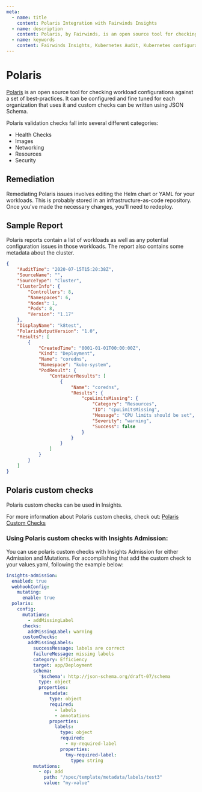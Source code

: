 ```yaml
---
meta:
  - name: title
    content: Polaris Integration with Fairwinds Insights
  - name: description
    content: Polaris, by Fairwinds, is an open source tool for checking workload configurations against a set of best-practices. Fairwinds Insights integrates Polaris.
  - name: keywords
    content: Fairwinds Insights, Kubernetes Audit, Kubernetes configuration validation, Polaris, open source
---
```

# Polaris
[Polaris](https://github.com/FairwindsOps/polaris) is an open source tool for
checking workload configurations against a set of best-practices. It can
be configured and fine tuned for each organization that uses it and custom
checks can be written using JSON Schema.

Polaris validation checks fall into several different categories:

* Health Checks
* Images
* Networking
* Resources
* Security

## Remediation
Remediating Polaris issues involves editing the Helm chart or YAML for your workloads. This is probably
stored in an infrastructure-as-code repository. Once you've made the necessary changes, you'll need
to redeploy.

## Sample Report 
Polaris reports contain a list of workloads as well as any potential configuration issues in those workloads.
The report also contains some metadata about the cluster.
```json
{
    "AuditTime": "2020-07-15T15:20:38Z",
    "SourceName": "",
    "SourceType": "Cluster",
    "ClusterInfo": {
        "Controllers": 8,
        "Namespaces": 6,
        "Nodes": 1,
        "Pods": 8,
        "Version": "1.17"
    },
    "DisplayName": "k8test",
    "PolarisOutputVersion": "1.0",
    "Results": [
        {
            "CreatedTime": "0001-01-01T00:00:00Z",
            "Kind": "Deployment",
            "Name": "coredns",
            "Namespace": "kube-system",
            "PodResult": {
                "ContainerResults": [
                    {
                        "Name": "coredns",
                        "Results": {
                            "cpuLimitsMissing": {
                                "Category": "Resources",
                                "ID": "cpuLimitsMissing",
                                "Message": "CPU limits should be set",
                                "Severity": "warning",
                                "Success": false
                            }
                        }
                    }
                ]
            }
        }
    ]
}
```

## Polaris custom checks
Polaris custom checks can be used in Insights.

For more information about Polaris custom checks, check out:
[Polaris Custom Checks](https://polaris.docs.fairwinds.com/customization/custom-checks/#custom-checks)

### Using Polaris custom checks with Insights Admission:
You can use polaris custom checks with Insights Admission for either Admission and Mutations.
For accomplishing that add the custom check to your values.yaml, following the example below:

```yaml
insights-admission:
  enabled: true
  webhookConfig:
    mutating:
      enable: true
  polaris:
    config:
      mutations:
        - addMissingLabel  
      checks:
        addMissingLabel: warning
      customChecks:
        addMissingLabels:
          successMessage: labels are correct
          failureMessage: missing labels
          category: Efficiency
          target: app/Deployment
          schema:
            '$schema': http://json-schema.org/draft-07/schema
            type: object
            properties:
              metadata:
                type: object
                required:
                  - labels
                  - annotations
                properties:
                  labels:
                    type: object
                    required:
                      - my-required-label
                    properties:
                      tmy-required-label:
                        type: string
          mutations:
            - op: add
              path: "/spec/template/metadata/labels/test3"
              value: "my-value"
```              